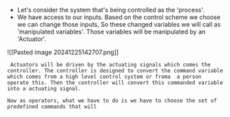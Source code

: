 - Let's consider the system that's being controlled as the 'process'.  
- We have access to our inputs. Based on the control scheme we choose we can change those inputs, So these changed variables we will call as 'manipulated variables'. Those variables will be manipulated by an 'Actuator'.

![[Pasted image 20241225142707.png]]

	 Actuators will be driven by the actuating signals which comes the controller. The controller is designed to convert the command variable which comes from a high level control system or froma  a person operate this. Then the controller will convert this commanded variable into a actuating signal.

	Now as operators, what we have to do is we have to choose the set of predefined commands that will 